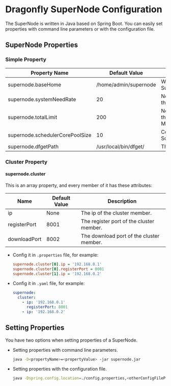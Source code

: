 # Dragonfly SuperNode Configuration

The SuperNode is written in Java based on Spring Boot. You can easily set properties with command line parameters or with the configuration file.

## SuperNode Properties

### Simple Property

Property Name | Default Value | Description
---|---|---
supernode.baseHome | /home/admin/supernode | Working directory of the SuperNode
supernode.systemNeedRate | 20 | Network rate reserved for the system (Unit: MB/s)
supernode.totalLimit | 200 | Network rate reserved for the SuperNode (Unit: MB/s)
supernode.schedulerCorePoolSize | 10 | Core pool size of ScheduledExecutorService
supernode.dfgetPath | /usr/local/bin/dfget/ | The `dfget` path

### Cluster Property

#### supernode.cluster

This is an array property, and every member of it has these attributes:

Name | Default Value | Description
---- | ------------- | -----------
ip   | None          | The ip of the cluster member.
registerPort | 8001  | The register port of the cluster member.
downloadPort | 8002  | The download port of the cluster member.

- Config it in `.properties` file, for example:

    ```ini
    supernode.cluster[0].ip = '192.168.0.1'
    supernode.cluster[0].registerPort = 8001
    supernode.cluster[1].ip = '192.168.0.2'
    ```

- Config it in `.yaml` file, for example:

    ```yaml
    supernode:
      cluster:
        - ip: '192.168.0.1'
          registerPort: 8001
        - ip: '192.168.0.2'
    ```

## Setting Properties

You have two options when setting properties of a SuperNode.

- Setting properties with command line parameters.

    ```bash
    java -D<propertyName>=<propertyValue> -jar supernode.jar
    ```

- Setting properties with the configuration file.

    ```bash
    java -Dspring.config.location=./config.properties,<otherConfigFilePath> -jar supernode.jar
    ```
